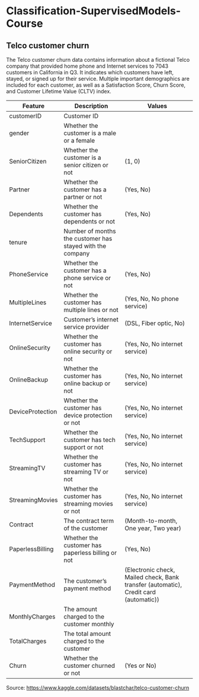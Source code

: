 # Classification-SupervisedModels-Course

## Telco customer churn

The Telco customer churn data contains information about a fictional Telco company that provided home phone and Internet services to 7043 customers in California in Q3. It indicates which customers have left, stayed, or signed up for their service. Multiple important demographics are included for each customer, as well as a Satisfaction Score, Churn Score, and Customer Lifetime Value (CLTV) index.


Feature | Description | Values
------  | ----------  | ----------
customerID | Customer ID
gender | Whether the customer is a male or a female
SeniorCitizen | Whether the customer is a senior citizen or not | (1, 0)
Partner | Whether the customer has a partner or not | (Yes, No)
Dependents | Whether the customer has dependents or not | (Yes, No)
tenure | Number of months the customer has stayed with the company
PhoneService | Whether the customer has a phone service or not | (Yes, No)
MultipleLines | Whether the customer has multiple lines or not | (Yes, No, No phone service)
InternetService | Customer’s internet service provider | (DSL, Fiber optic, No)
OnlineSecurity | Whether the customer has online security or not | (Yes, No, No internet service)
OnlineBackup | Whether the customer has online backup or not | (Yes, No, No internet service)
DeviceProtection | Whether the customer has device protection or not | (Yes, No, No internet service)
TechSupport | Whether the customer has tech support or not | (Yes, No, No internet service)
StreamingTV | Whether the customer has streaming TV or not | (Yes, No, No internet service)
StreamingMovies | Whether the customer has streaming movies or not | (Yes, No, No internet service)
Contract | The contract term of the customer | (Month-to-month, One year, Two year)
PaperlessBilling | Whether the customer has paperless billing or not | (Yes, No)
PaymentMethod | The customer’s payment method | (Electronic check, Mailed check, Bank transfer (automatic), Credit card (automatic))
MonthlyCharges | The amount charged to the customer monthly
TotalCharges | The total amount charged to the customer
Churn | Whether the customer churned or not | (Yes or No)

Source: https://www.kaggle.com/datasets/blastchar/telco-customer-churn

